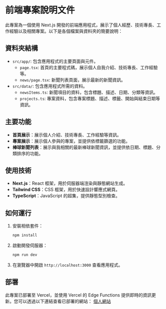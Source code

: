 # 前端專案說明文件

此專案為一個使用 Next.js 開發的前端應用程式，展示了個人經歷、技術專長、工作經驗以及相關專案。以下是各個檔案與資料夾的簡要說明：

## 資料夾結構

- `src/app/`: 包含應用程式的主要頁面與元件。
  - `page.tsx`: 首頁的主要程式碼，展示個人自我介紹、技術專長、工作經驗等。
  - `news/page.tsx`: 新聞列表頁面，展示最新的新聞資訊。
- `src/data/`: 包含應用程式所需的資料。
  - `newsItems.ts`: 新聞項目的資料，包含標題、描述、日期、分類等資訊。
  - `projects.ts`: 專案資料，包含專案標題、描述、標籤、開始與結束日期等資訊。

## 主要功能

- **首頁展示**：展示個人介紹、技術專長、工作經驗等資訊。
- **專案展示**：展示個人參與的專案，並提供依標籤篩選的功能。
- **棒球新聞列表**：展示與我相關的最新棒球新聞資訊，並提供依日期、標題、分類排序的功能。

## 使用技術

- **Next.js**：React 框架，用於伺服器端渲染與靜態網站生成。
- **Tailwind CSS**：CSS 框架，用於快速設計響應式網頁。
- **TypeScript**：JavaScript 的超集，提供靜態型別檢查。

## 如何運行

1. 安裝相依套件：
   ```bash
   npm install
   ```

2. 啟動開發伺服器：
   ```bash
   npm run dev
   ```

3. 在瀏覽器中開啟 `http://localhost:3000` 查看應用程式。

## 部署

此專案已部署至 Vercel，並使用 Vercel 的 Edge Functions 提供即時的資訊更新。您可以透過以下連結查看已部署的網站：
[個人網站](https://my-personal-website-zack.vercel.app/)


